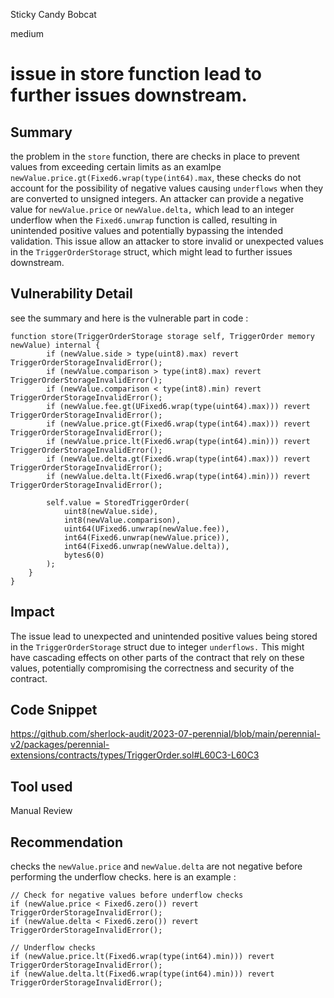 Sticky Candy Bobcat

medium

# issue in store function lead to further issues downstream.
## Summary
the problem in the `store` function, there are checks in place to prevent values from exceeding certain limits 
as an examlpe `newValue.price.gt(Fixed6.wrap(type(int64).max`, these checks do not account for the possibility of negative values causing `underflows` when they are converted to unsigned integers.
An attacker can provide a negative value for `newValue.price` or `newValue.delta,` which  lead to an integer underflow when the `Fixed6.unwrap` function is called, resulting in unintended positive values and potentially bypassing the intended validation.
This issue allow an attacker to store invalid or unexpected values in the `TriggerOrderStorage` struct, which might lead to further issues downstream.
## Vulnerability Detail
see the summary and here is the vulnerable part in code : 
```solidity
function store(TriggerOrderStorage storage self, TriggerOrder memory newValue) internal {
        if (newValue.side > type(uint8).max) revert TriggerOrderStorageInvalidError();
        if (newValue.comparison > type(int8).max) revert TriggerOrderStorageInvalidError();
        if (newValue.comparison < type(int8).min) revert TriggerOrderStorageInvalidError();
        if (newValue.fee.gt(UFixed6.wrap(type(uint64).max))) revert TriggerOrderStorageInvalidError();
        if (newValue.price.gt(Fixed6.wrap(type(int64).max))) revert TriggerOrderStorageInvalidError();
        if (newValue.price.lt(Fixed6.wrap(type(int64).min))) revert TriggerOrderStorageInvalidError();
        if (newValue.delta.gt(Fixed6.wrap(type(int64).max))) revert TriggerOrderStorageInvalidError();
        if (newValue.delta.lt(Fixed6.wrap(type(int64).min))) revert TriggerOrderStorageInvalidError();

        self.value = StoredTriggerOrder(
            uint8(newValue.side),
            int8(newValue.comparison),
            uint64(UFixed6.unwrap(newValue.fee)),
            int64(Fixed6.unwrap(newValue.price)),
            int64(Fixed6.unwrap(newValue.delta)),
            bytes6(0)
        );
    }
}
```
## Impact
The issue lead to unexpected and unintended positive values being stored in the `TriggerOrderStorage` struct due to integer `underflows.` This might have cascading effects on other parts of the contract that rely on these values, potentially compromising the correctness and security of the contract.
## Code Snippet
https://github.com/sherlock-audit/2023-07-perennial/blob/main/perennial-v2/packages/perennial-extensions/contracts/types/TriggerOrder.sol#L60C3-L60C3
## Tool used
Manual Review
## Recommendation
 checks the `newValue.price` and `newValue.delta` are not negative before performing the underflow checks.
here is an example : 
```solidity
// Check for negative values before underflow checks
if (newValue.price < Fixed6.zero()) revert TriggerOrderStorageInvalidError();
if (newValue.delta < Fixed6.zero()) revert TriggerOrderStorageInvalidError();

// Underflow checks
if (newValue.price.lt(Fixed6.wrap(type(int64).min))) revert TriggerOrderStorageInvalidError();
if (newValue.delta.lt(Fixed6.wrap(type(int64).min))) revert TriggerOrderStorageInvalidError();

```